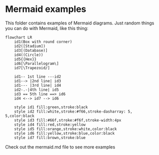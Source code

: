 # Mermaid examples

This folder contains examples of Mermaid diagrams. Just random things you can do with Mermaid, like this thing:

``` mermaid
flowchart LR
    id1(Box with round corner)
    id2([Stadium])
    id3[(Database)]
    id4((Circle))
    id5{{Hex}}
    id6[\Parallelogram\]
    id7[\Trapezoid/]

    id1-- 1st line ---id2
    id1--> |2nd line| id3
    id1--- |3rd line| id4
    id2-.-|4th line| id5
    id3 == 5th line ==> id6
    id4 <--> id7 --> id6

    style id1 fill:green,stroke:black
    style id2 fill:white,stroke:#f66,stroke-dasharray: 5, 5,color:black
    style id3 fill:#66f,stroke:#f6f,stroke-width:4px
    style id4 fill:red,stroke:yellow
    style id5 fill:orange,stroke:white,color:black
    style id6 fill:yellow,stroke:blue,color:black
    style id7 fill:brown,stroke:blue
```

Check out the mermaid.md file to see more examples
